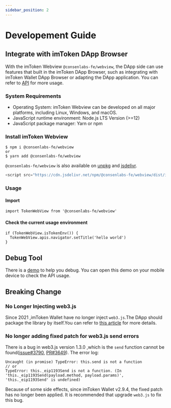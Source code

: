 ```yaml
---
sidebar_position: 2
---
```


# Developement Guide

## Integrate with imToken DApp Browser

With the imToken Webview `@consenlabs-fe/webview`, the DApp side can use features that built in the imToken DApp Browser, such as integrating with imToken Wallet DApp Browser or adapting the DApp application. You can refer to [API](/function/API) for more usage.

### System Requirements

- Operating System: imToken Webview can be developed on all major platforms, including Linux, Windows, and macOS.
- JavaScript runtime environment: Node.js LTS Version (>=12)
- JavaScript package manager: Yarn or npm

### Install imToken Webview

```
$ npm i @consenlabs-fe/webview
or
$ yarn add @consenlabs-fe/webview
```

`@consenlabs-fe/webview` is also available on [unpkg](https://unpkg.com/@consenlabs-fe/webview/dist/index.js) and [jsdelivr](https://cdn.jsdelivr.net/npm/@consenlabs-fe/webview/dist/index.min.js).

```javascript title="CDN"
<script src="https://cdn.jsdelivr.net/npm/@consenlabs-fe/webview/dist/index.min.js" />
```

### Usage

#### Import

```
import TokenWebView from '@consenlabs-fe/webview'
```

#### Check the current usage environment

```
if (TokenWebView.isTokenEnv()) {
  TokenWebView.apis.navigator.setTitle('hello world')
}
```

## Debug Tool

There is a [demo](https://webview-demo.vercel.app/) to help you debug. You can open this demo on your mobile device to check the API usage.

## Breaking Change

### No Longer Injecting web3.js

Since 2021 ,imToken Wallet have no longer inject `web3.js`.The DApp should package the library by itself.You can refer to [this article](https://medium.com/metamask/no-longer-injecting-web3-js-4a899ad6e59e) for more details.

### No longer adding fixed patch for web3.js send errors

There is a bug in web3.js version 1.3.0 ,which is the `send` function cannot be found([issue#3790](https://github.com/ChainSafe/web3.js/issues/3790), [PR#3649](https://github.com/ChainSafe/web3.js/pull/3649#issuecomment-695200876)). The error log:

```
Uncaught (in promise) TypeError: this.send is not a function
// or
TypeError: this._eip1193Send is not a function. (In 'this._eip1193Send(payload.method, payload.params)', 'this._eip1193Send' is undefined)
```

Because of some side effects, since imToken Wallet v2.9.4, the fixed patch has no longer been applied. It is recommended that upgrade `web3.js` to fix this bug.
